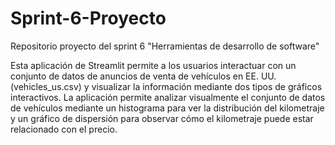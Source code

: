 # Sprint-6-Proyecto
Repositorio proyecto del sprint 6 "Herramientas de desarrollo de software"

Esta aplicación de Streamlit permite a los usuarios interactuar con un conjunto de datos de anuncios de venta de vehículos en EE. UU. (vehicles_us.csv) y visualizar la información mediante dos tipos de gráficos interactivos. 
La aplicación permite analizar visualmente el conjunto de datos de vehículos mediante un histograma para ver la distribución del kilometraje y un gráfico de dispersión para observar cómo el kilometraje puede estar relacionado con el precio.